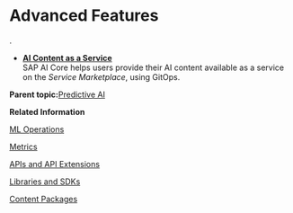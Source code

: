 <!-- loio24f2fbb25f2e4f41bccd176bbbcac9e5 -->

# Advanced Features

.

-   **[AI Content as a Service](ai-content-as-a-service-3fb0390.md "SAP AI Core helps users provide their AI content available as a
		service on the Service Marketplace, using GitOps.")**  
SAP AI Core helps users provide their AI content available as a service on the *Service Marketplace*, using GitOps.

**Parent topic:**[Predictive AI](predictive-ai-6c3b730.md "")

**Related Information**  


[ML Operations](ml-operations-7f5aa9b.md "This section guides you through the end-to-end AI lifecycle of SAP AI Core.")

[Metrics](metrics-36f8bec.md "The AI API provides the ability to track metrics, and to customize or filter which metrics are reported.")

[APIs and API Extensions](apis-and-api-extensions-0cb7275.md "Explore APIs and API Extensions, for use with SAP AI Core.")

[Libraries and SDKs](libraries-and-sdks-499309d.md "Explore additional SDKs and Libraries, for use with SAP AI Core.")

[Content Packages](content-packages-9e1c83d.md "Explore additional Content Packages for use with SAP AI Core.")

